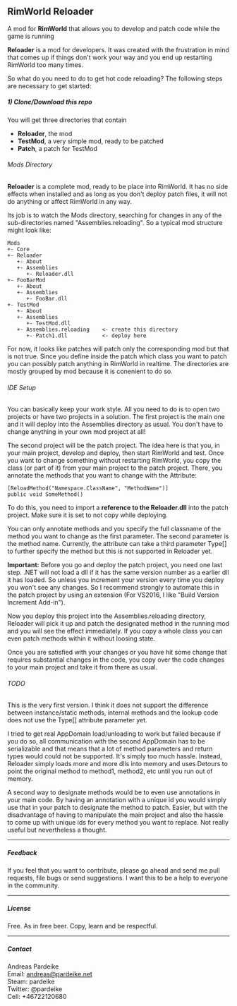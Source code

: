 ## RimWorld Reloader 
A mod for **RimWorld** that allows you to develop and patch code while the game is running

**Reloader** is a mod for developers. It was created with the frustration in mind that comes up if things don't work your way and you end up restarting RimWorld too many times.

So what do you need to do to get hot code reloading? The following steps are necessary to get started:

##### 1) Clone/Download this repo

You will get three directories that contain

- **Reloader**, the mod
- **TestMod**, a very simple mod, ready to be patched
- **Patch**, a patch for TestMod

###### Mods Directory

**Reloader** is a complete mod, ready to be place into RimWorld. It has no side effects when installed and as long as you don't deploy patch files, it will not do anything or affect RimWorld in any way.

Its job is to watch the Mods directory, searching for changes in any of the sub-directories named "Assemblies.reloading". So a typical mod structure might look like:

```  
Mods
+- Core
+- Reloader
   +- About
   +- Assemblies
      +- Reloader.dll
+- FooBarMod
   +- About
   +- Assemblies
      +- FooBar.dll
+- TestMod
   +- About
   +- Assemblies
      +- TestMod.dll
   +- Assemblies.reloading    <- create this directory
      +- Patch1.dll           <- deploy here
```
For now, it looks like patches will patch only the corresponding mod but that is not true. Since you define inside the patch which class you want to patch you can possibly patch anything in RimWorld in realtime. The directories are mostly grouped by mod because it is conenient to do so.

###### IDE Setup

You can basically keep your work style. All you need to do is to open two projects or have two projects in a solution. The first project is the main one and it will deploy into the Assemblies directory as usual. You don't have to change anything in your own mod project at all!

The second project will be the patch project. The idea here is that you, in your main project, develop and deploy, then start RimWorld and test. Once you want to change something without restarting RimWorld, you copy the class (or part of it) from your main project to the patch project. There, you annotate the methods that you want to change with the Attribute: 

```
[ReloadMethod("Namespace.ClassName", "MethodName")]
public void SomeMethod()
```

To do this, you need to import a **reference to the Reloader.dll** into the patch project. Make sure it is set to not copy while deploying.

You can only annotate methods and you specify the full classname of the method you want to change as the first parameter. The second parameter is the method name. Currently, the attribute can take a third parameter Type[] to further specify the method but this is not supported in Reloader yet.

**Important:** Before you go and deploy the patch project, you need one last step. .NET will not load a dll if it has the same version number as a earlier dll it has loaded. So unless you increment your version every time you deploy you won't see any changes. So I recommend strongly to automate this in the patch project by using an extension (For VS2016, I like "Build Version Increment Add-in").

Now you deploy this project into the Assemblies.reloading directory, Reloader will pick it up and patch the designated method in the running mod and you will see the effect immediately. If you copy a whole class you can even patch methods within it without loosing state.

Once you are satisfied with your changes or you have hit some change that requires substantial changes in the code, you copy over the code changes to your main project and take it from there as usual.

###### TODO

This is the very first version. I think it does not support the difference between instance/static methods, internal methods and the lookup code does not use the Type[] attribute parameter yet.

I tried to get real AppDomain load/unloading to work but failed because if you do so, all communication with the second AppDomain has to be serializable and that means that a lot of method parameters and return types would could not be supported. It's simply too much hassle. Instead, Reloader simply loads more and more dlls into memory and uses Detours to point the original method to method1, method2, etc until you run out of memory.

A second way to designate methods would be to even use annotations in your main code. By having an annotation with a unique id you would simply use that in your patch to designate the method to patch. Easier, but with the disadvantage of having to manipulate the main project and also the hassle to come up with unique ids for every method you want to replace. Not really useful but nevertheless a thought.

---

##### Feedback

If you feel that you want to contribute, please go ahead and send me pull requests, file bugs or send suggestions. I want this to be a help to everyone in the community.

---

##### License

Free. As in free beer. Copy, learn and be respectful.

---

##### Contact

Andreas Pardeike  
Email: andreas@pardeike.net  
Steam: pardeike  
Twitter: @pardeike  
Cell: +46722120680